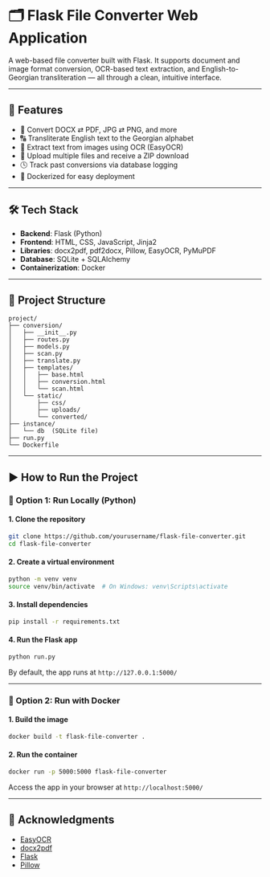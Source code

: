 
# 🗂️ Flask File Converter Web Application

A web-based file converter built with Flask. It supports document and image format conversion, OCR-based text extraction, and English-to-Georgian transliteration — all through a clean, intuitive interface.

---

## 🚀 Features

- 📄 Convert DOCX ⇄ PDF, JPG ⇄ PNG, and more
- 🔠 Transliterate English text to the Georgian alphabet
- 🧠 Extract text from images using OCR (EasyOCR)
- 📁 Upload multiple files and receive a ZIP download
- 🕓 Track past conversions via database logging
- 🐳 Dockerized for easy deployment

---

## 🛠️ Tech Stack

- **Backend**: Flask (Python)
- **Frontend**: HTML, CSS, JavaScript, Jinja2
- **Libraries**: docx2pdf, pdf2docx, Pillow, EasyOCR, PyMuPDF
- **Database**: SQLite + SQLAlchemy
- **Containerization**: Docker

---

## 📁 Project Structure

```
project/
├── conversion/
│   ├── __init__.py
│   ├── routes.py
│   ├── models.py
│   ├── scan.py
│   ├── translate.py
│   ├── templates/
│   │   ├── base.html
│   │   ├── conversion.html
│   │   └── scan.html
│   └── static/
│       ├── css/
│       ├── uploads/
│       └── converted/
├── instance/
│   └── db  (SQLite file)
├── run.py
└── Dockerfile
```

---

## ▶️ How to Run the Project

### 🔧 Option 1: Run Locally (Python)

#### 1. Clone the repository

```bash
git clone https://github.com/yourusername/flask-file-converter.git
cd flask-file-converter
```

#### 2. Create a virtual environment

```bash
python -m venv venv
source venv/bin/activate  # On Windows: venv\Scripts\activate
```

#### 3. Install dependencies

```bash
pip install -r requirements.txt
```

#### 4. Run the Flask app

```bash
python run.py
```

By default, the app runs at `http://127.0.0.1:5000/`

---

### 🐳 Option 2: Run with Docker

#### 1. Build the image

```bash
docker build -t flask-file-converter .
```

#### 2. Run the container

```bash
docker run -p 5000:5000 flask-file-converter
```

Access the app in your browser at `http://localhost:5000/`

---

## 🙌 Acknowledgments

- [EasyOCR](https://github.com/JaidedAI/EasyOCR)
- [docx2pdf](https://github.com/AlJohri/docx2pdf)
- [Flask](https://flask.palletsprojects.com/)
- [Pillow](https://python-pillow.org/)
